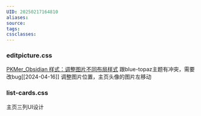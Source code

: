 ```yaml
---
UID: 20250217164810
aliases: 
source: 
tags: 
cssclasses:
---
```

### editpicture.css
[PKMer_Obsidian 样式：调整图片不同布局样式](https://pkmer.cn/Pkmer-Docs/10-obsidian/obsidian%E5%A4%96%E8%A7%82/css-%E7%89%87%E6%AE%B5/obsidian%E6%A0%B7%E5%BC%8F-%E8%B0%83%E6%95%B4%E5%9B%BE%E7%89%87%E4%B8%8D%E5%90%8C%E5%B8%83%E5%B1%80%E6%A0%B7%E5%BC%8F/)
跟blue-topaz主题有冲突，需要改bug[[2024-04-16]]
调整图片位置，主页头像的图片左移动




### list-cards.css
主页三列UI设计
